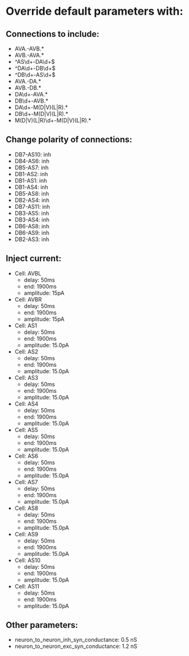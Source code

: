 # Override default parameters with:
## Connections to include:
- AVA.-AVB.*
- AVB.-AVA.*
- ^AS\d+-DA\d+$
- ^DA\d+-DB\d+$
- ^DB\d+-AS\d+$
- AVA.-DA.*
- AVB.-DB.*
- DA\d+-AVA.*
- DB\d+-AVB.*
- DA\d+-M(D|V)(L|R).*
- DB\d+-M(D|V)(L|R).*
- M(D|V)(L|R)\d+-M(D|V)(L|R).*

## Change polarity of connections:
- DB7-AS10: inh
- DB4-AS6: inh
- DB5-AS7: inh
- DB1-AS2: inh
- DB1-AS1: inh
- DB1-AS4: inh
- DB5-AS8: inh
- DB2-AS4: inh
- DB7-AS11: inh
- DB3-AS5: inh
- DB3-AS4: inh
- DB6-AS8: inh
- DB6-AS9: inh
- DB2-AS3: inh

## Inject current:
- Cell: AVBL
    - delay: 50ms
    - end: 1900ms
    - amplitude: 15pA
- Cell: AVBR
    - delay: 50ms
    - end: 1900ms
    - amplitude: 15pA
- Cell: AS1
    - delay: 50ms
    - end: 1900ms
    - amplitude: 15.0pA
- Cell: AS2
    - delay: 50ms
    - end: 1900ms
    - amplitude: 15.0pA
- Cell: AS3
    - delay: 50ms
    - end: 1900ms
    - amplitude: 15.0pA
- Cell: AS4
    - delay: 50ms
    - end: 1900ms
    - amplitude: 15.0pA
- Cell: AS5
    - delay: 50ms
    - end: 1900ms
    - amplitude: 15.0pA
- Cell: AS6
    - delay: 50ms
    - end: 1900ms
    - amplitude: 15.0pA
- Cell: AS7
    - delay: 50ms
    - end: 1900ms
    - amplitude: 15.0pA
- Cell: AS8
    - delay: 50ms
    - end: 1900ms
    - amplitude: 15.0pA
- Cell: AS9
    - delay: 50ms
    - end: 1900ms
    - amplitude: 15.0pA
- Cell: AS10
    - delay: 50ms
    - end: 1900ms
    - amplitude: 15.0pA
- Cell: AS11
    - delay: 50ms
    - end: 1900ms
    - amplitude: 15.0pA

## Other parameters:
- neuron_to_neuron_inh_syn_conductance: 0.5 nS
- neuron_to_neuron_exc_syn_conductance: 1.2 nS


